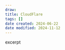 ```yaml
---
draw:
title: CloudFlare
tags: []
date created: 2024-06-22
date modified: 2024-11-12
---
```


excerpt

<!-- more -->
